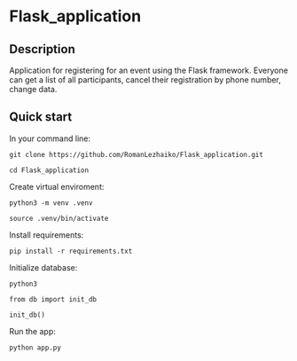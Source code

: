 # Flask_application

## Description

Application for registering for an event using the Flask framework.
Everyone can get a list of all participants, cancel their registration by phone number, change data.

## Quick start

In your command line:

```
git clone https://github.com/RomanLezhaiko/Flask_application.git

cd Flask_application
```

Create virtual enviroment:
```
python3 -m venv .venv

source .venv/bin/activate
```

Install requirements:
```
pip install -r requirements.txt
```

Initialize database:
```
python3

from db import init_db

init_db()
```

Run the app:
```
python app.py
```

